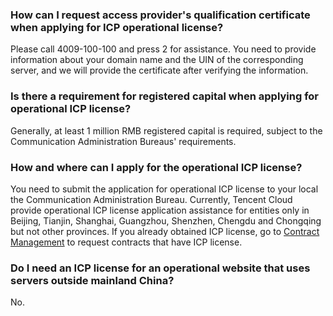 ### How can I request access provider's qualification certificate when applying for ICP operational license?
Please call 4009-100-100 and press 2 for assistance.
You need to provide information about your domain name and the UIN of the corresponding server, and we will provide the certificate after verifying the information.

### Is there a requirement for registered capital when applying for operational ICP license?
Generally, at least 1 million RMB registered capital is required, subject to the Communication Administration Bureaus' requirements.

### How and where can I apply for the operational ICP license?
You need to submit the application for operational ICP license to your local the Communication Administration Bureau.
Currently, Tencent Cloud provide operational ICP license application assistance  for entities only in Beijing, Tianjin, Shanghai, Guangzhou, Shenzhen, Chengdu and Chongqing but not other provinces. If you already obtained ICP license, go to [Contract Management](https://console.cloud.tencent.com/account/contract) to request contracts that have ICP license.

### Do I need an ICP license for an operational website that uses servers outside mainland China?
No.
